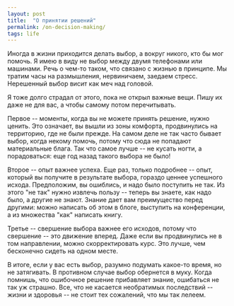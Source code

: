 ```yaml
---
layout: post
title:  "О принятии решений"
permalink: /on-decision-making/
tags: life
---
```


Иногда в жизни приходится делать выбор, а вокруг никого, кто бы мог помочь. Я
имею в виду не выбор между двумя телефонами или машинами. Речь о чем-то таком,
что связано с жизнью в принципе. Мы тратим часы на размышления, нервиничаем,
заедаем стресс. Нерешенный выбор висит как меч над головой.

Я тоже долго страдал от этого, пока не открыл важные вещи. Пишу их даже не для
вас, а чтобы самому потом перечитывать.

Первое -- моменты, когда вы не можете принять решение, нужно ценить. Это
означает, вы вышли из зоны комфорта, продвинулись на территорию, где не были
прежде. На самом деле не так часто бывает выбор, когда некому помочь, потому что
сюда не попадают материальные блага. Так что самое лучше -- не кусать ногти, а
порадоваться: еще год назад такого выбора не было!

Второе -- опыт важнее успеха. Еще раз, только подробнее -- опыт, который вы
получите в результате выбора, гораздо ценнее успешного исхода. Предположим, вы
ошиблись, и надо было поступить не так. Из этого "не так" нужно извлечь пользу
-- теперь вы знаете, как надо было, а другие не знают. Знание дает вам
преимущество перед другими: можно написать об этом в блоге, выступить на
конференции, а из множества "как" написать книгу.

Третье -- свершение выбора важнее его исходов, потому что свершение -- это
движение вперед. Даже если вы продвинулись не в том направлении, можно
скорректировать курс. Это лучше, чем бесконечно сидеть на одном месте.

В итоге, если у вас есть выбор, разумно подумать какое-то время, но не
затягивать. В противном случае выбор обернется в муку. Когда помнишь, что
ошибочное решение прибавляет знание, ошибаться не так уж страшно. Все, что не
касается необратимых последствий -- жизни и здоровья -- не стоит тех сожалений,
что мы так лелеем.
